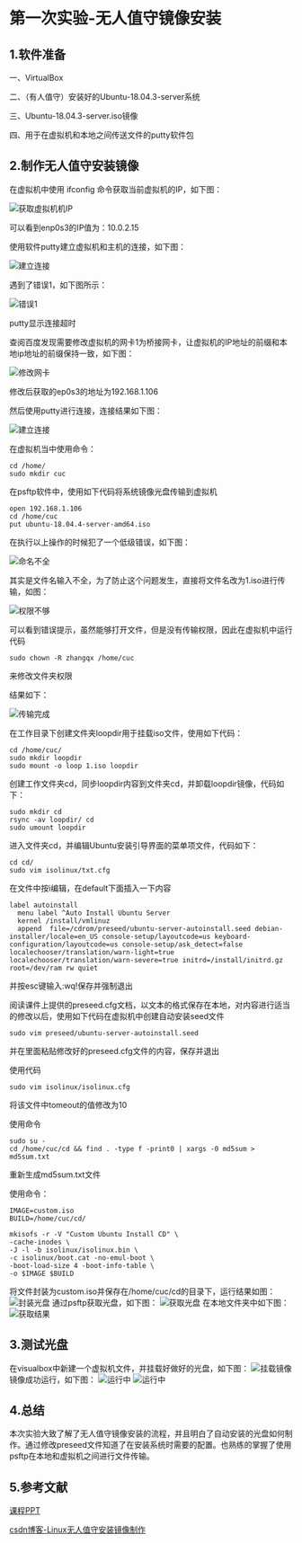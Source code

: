 # 第一次实验-无人值守镜像安装

## 1.软件准备

一、VirtualBox

二、（有人值守）安装好的Ubuntu-18.04.3-server系统

三、Ubuntu-18.04.3-server.iso镜像

四、用于在虚拟机和本地之间传送文件的putty软件包

## 2.制作无人值守安装镜像

在虚拟机中使用 ifconfig 命令获取当前虚拟机的IP，如下图：

![获取虚拟机机IP](img/check-ip.PNG)

可以看到enp0s3的IP值为：10.0.2.15

使用软件putty建立虚拟机和主机的连接，如下图：

![建立连接](img/use-putty-to-build-connect.PNG)

遇到了错误1，如下图所示：

![错误1](img/error1-con-tle.PNG)

putty显示连接超时

查阅百度发现需要修改虚拟机的网卡1为桥接网卡，让虚拟机的IP地址的前缀和本地ip地址的前缀保持一致，如下图：

![修改网卡](img/set-ip.PNG)

修改后获取的ep0s3的地址为192.168.1.106

然后使用putty进行连接，连接结果如下图：

![建立连接](img/build-putty-con.PNG)

在虚拟机当中使用命令：

```
cd /home/
sudo mkdir cuc
```

在psftp软件中，使用如下代码将系统镜像光盘传输到虚拟机

```
open 192.168.1.106
cd /home/cuc
put ubuntu-18.04.4-server-amd64.iso
```

在执行以上操作的时候犯了一个低级错误，如下图：

![命名不全](img/error2-unable-open-file.PNG)

其实是文件名输入不全，为了防止这个问题发生，直接将文件名改为1.iso进行传输，如图：

![权限不够](img/error2-to-error3.PNG)

可以看到错误提示，虽然能够打开文件，但是没有传输权限，因此在虚拟机中运行代码

```
sudo chown -R zhangqx /home/cuc
```
来修改文件夹权限

结果如下：

![传输完成](img/put-ok.PNG)

在工作目录下创建文件夹loopdir用于挂载iso文件，使用如下代码：
```
cd /home/cuc/
sudo mkdir loopdir
sudo mount -o loop 1.iso loopdir
```
创建工作文件夹cd，同步loopdir内容到文件夹cd，并卸载loopdir镜像，代码如下：
```
sudo mkdir cd
rsync -av loopdir/ cd
sudo umount loopdir
```
进入文件夹cd，并编辑Ubuntu安装引导界面的菜单项文件，代码如下：
```
cd cd/
sudo vim isolinux/txt.cfg
```
在文件中按i编辑，在default下面插入一下内容
```
label autoinstall
  menu label ^Auto Install Ubuntu Server
  kernel /install/vmlinuz
  append  file=/cdrom/preseed/ubuntu-server-autoinstall.seed debian-installer/locale=en_US console-setup/layoutcode=us keyboard-configuration/layoutcode=us console-setup/ask_detect=false localechooser/translation/warn-light=true localechooser/translation/warn-severe=true initrd=/install/initrd.gz root=/dev/ram rw quiet
```
并按esc键输入:wq!保存并强制退出

阅读课件上提供的preseed.cfg文档，以文本的格式保存在本地，对内容进行适当的修改以后，使用如下代码在虚拟机中创建自动安装seed文件
```
sudo vim preseed/ubuntu-server-autoinstall.seed
```
并在里面粘贴修改好的preseed.cfg文件的内容，保存并退出

使用代码
```
sudo vim isolinux/isolinux.cfg
```
将该文件中tomeout的值修改为10

使用命令
```
sudo su -
cd /home/cuc/cd && find . -type f -print0 | xargs -0 md5sum > md5sum.txt
```
重新生成md5sum.txt文件

使用命令：
```
IMAGE=custom.iso
BUILD=/home/cuc/cd/

mkisofs -r -V "Custom Ubuntu Install CD" \
-cache-inodes \
-J -l -b isolinux/isolinux.bin \
-c isolinux/boot.cat -no-emul-boot \
-boot-load-size 4 -boot-info-table \
-o $IMAGE $BUILD
```
将文件封装为custom.iso并保存在/home/cuc/cd的目录下，运行结果如图：
![封装光盘](img/custom-made.PNG)
通过psftp获取光盘，如下图：
![获取光盘](img/get-custom.PNG)
在本地文件夹中如下图：
![获取结果](img/local-custom.PNG)
## 3.测试光盘
在visualbox中新建一个虚拟机文件，并挂载好做好的光盘，如下图：
![挂载镜像](img/test-begin.PNG)
镜像成功运行，如下图：
![运行中](img/test.PNG)
![运行中](img/test2.PNG)
## 4.总结
本次实验大致了解了无人值守镜像安装的流程，并且明白了自动安装的光盘如何制作。通过修改preseed文件知道了在安装系统时需要的配置。也熟练的掌握了使用psftp在本地和虚拟机之间进行文件传输。
## 5.参考文献
[课程PPT](https://c4pr1c3.github.io/LinuxSysAdmin/chap0x01.exp.md.html#/3/1)

[csdn博客-Linux无人值守安装镜像制作](https://blog.csdn.net/qq_31989521/article/details/58600426)

